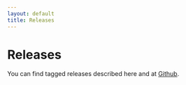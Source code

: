 ```yaml
---
layout: default
title: Releases
---
```


# <a name="releases">Releases</a>

You can find tagged releases described here and at [Github](https://github.com/collectivemedia/modelmatrix/releases).
